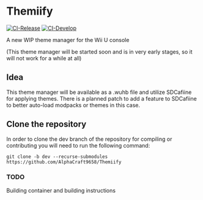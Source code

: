 # Themiify
[![CI-Release](https://github.com/Themiify-hb/Themiify/actions/workflows/build-release.yml/badge.svg)](https://github.com/Themiify-hb/Themiify/actions/workflows/build-release.yml)  [![CI-Develop](https://github.com/Themiify-hb/Themiify/actions/workflows/build-dev.yml/badge.svg?branch=dev)](https://github.com/Themiify-hb/Themiify/actions/workflows/build-dev.yml)

A new WIP theme manager for the Wii U console

(This theme manager will be started soon and is in very early stages, so it will not work for a while at all)

## Idea
This theme manager will be available as a .wuhb file and utilize SDCafiine for applying themes. There is a planned patch to add a feature to SDCafiine to better auto-load modpacks or themes in this case.

## Clone the repository
In order to clone the dev branch of the repository for compiling or contributing you will need to run the following command:
```
git clone -b dev --recurse-submodules https://github.com/AlphaCraft9658/Themiify
```

### TODO
Building container and building instructions
